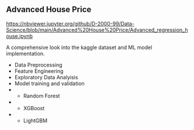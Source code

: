 ## Advanced House Price

https://nbviewer.jupyter.org/github/D-2000-99/Data-Science/blob/main/Advanced%20House%20Price/Advanced_regression_house.ipynb

A comprehensive look into the kaggle dataset and ML model implementation.
- Data Preprocessing
- Feature Engineering
- Exploratory Data Analyisis
- Model training and validation
- - Random Forest
- - XGBoost
- - LightGBM
